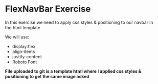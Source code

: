 <h1>FlexNavBar Exercise</h1>
<p>In this exercise we need to apply css styles & positioning to our navbar in the html template</p>
<p>We will use:</p>
<ul>
<li>display:flex</li>
<li>align-items</li>
<li>justify-content</li>
<li>Roboto Font</li>


</ul>
<p><strong>File uploaded to git is a template html where I applied css styles & positioning to get the same image asked</strong></p>